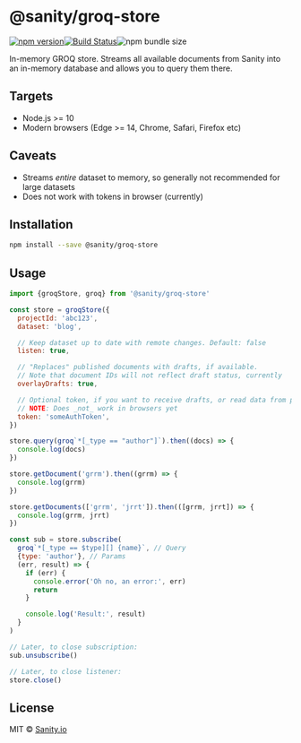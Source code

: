 # @sanity/groq-store

[![npm version](https://img.shields.io/npm/v/@sanity/groq-store.svg?style=flat-square)](http://browsenpm.org/package/@sanity/groq-store)[![Build Status](https://img.shields.io/travis/sanity-io/groq-store/master.svg?style=flat-square)](https://travis-ci.org/sanity-io/groq-store)![npm bundle size](https://img.shields.io/bundlephobia/minzip/@sanity/groq-store?style=flat-square)

In-memory GROQ store. Streams all available documents from Sanity into an in-memory database and allows you to query them there.

## Targets

- Node.js >= 10
- Modern browsers (Edge >= 14, Chrome, Safari, Firefox etc)

## Caveats

- Streams _entire_ dataset to memory, so generally not recommended for large datasets
- Does not work with tokens in browser (currently)

## Installation

```bash
npm install --save @sanity/groq-store
```

## Usage

```js
import {groqStore, groq} from '@sanity/groq-store'

const store = groqStore({
  projectId: 'abc123',
  dataset: 'blog',

  // Keep dataset up to date with remote changes. Default: false
  listen: true,

  // "Replaces" published documents with drafts, if available.
  // Note that document IDs will not reflect draft status, currently
  overlayDrafts: true,

  // Optional token, if you want to receive drafts, or read data from private datasets
  // NOTE: Does _not_ work in browsers yet
  token: 'someAuthToken',
})

store.query(groq`*[_type == "author"]`).then((docs) => {
  console.log(docs)
})

store.getDocument('grrm').then((grrm) => {
  console.log(grrm)
})

store.getDocuments(['grrm', 'jrrt']).then(([grrm, jrrt]) => {
  console.log(grrm, jrrt)
})

const sub = store.subscribe(
  groq`*[_type == $type][] {name}`, // Query
  {type: 'author'}, // Params
  (err, result) => {
    if (err) {
      console.error('Oh no, an error:', err)
      return
    }

    console.log('Result:', result)
  }
)

// Later, to close subscription:
sub.unsubscribe()

// Later, to close listener:
store.close()
```

## License

MIT © [Sanity.io](https://www.sanity.io/)

